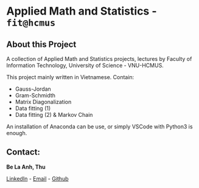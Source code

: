 # Applied Math and Statistics - `fit@hcmus`
## About this Project
A collection of Applied Math and Statistics projects, lectures by Faculty of Information Technology, University of Science - VNU-HCMUS. 

This project mainly written in Vietnamese. Contain:
- Gauss-Jordan
- Gram-Schmidth
- Matrix Diagonalization
- Data fitting (1)
- Data fitting (2) & Markov Chain

An installation of Anaconda can be use, or simply VSCode with Python3 is enough. 

## Contact: 

__Be La Anh, Thu__

[LinkedIn](https://www.linkedin.com/in/be-anhthu204/) - [Email](mailto:belathu@gmail.com) - [Github](https://www.github.com/ankthuw)

